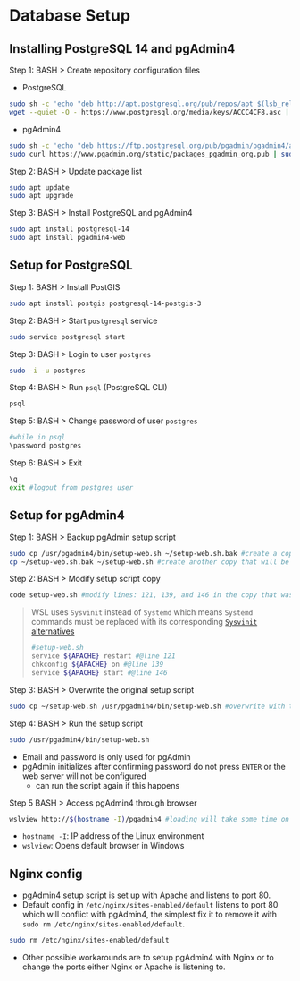 # Database Setup

## Installing PostgreSQL 14 and pgAdmin4

Step 1: BASH > Create repository configuration files

- PostgreSQL

 ```bash
 sudo sh -c 'echo "deb http://apt.postgresql.org/pub/repos/apt $(lsb_release -cs)-pgdg main" > /etc/apt/sources.list.d/pgdg.list'
 wget --quiet -O - https://www.postgresql.org/media/keys/ACCC4CF8.asc | sudo apt-key add -
 ```

- pgAdmin4

 ```bash
 sudo sh -c 'echo "deb https://ftp.postgresql.org/pub/pgadmin/pgadmin4/apt/$(lsb_release -cs) pgadmin4 main" > /etc/apt/sources.list.d/pgadmin4.list'
 sudo curl https://www.pgadmin.org/static/packages_pgadmin_org.pub | sudo apt-key add
 ```

Step 2: BASH > Update package list

```bash
sudo apt update
sudo apt upgrade
```

Step 3: BASH > Install PostgreSQL and pgAdmin4

```bash
sudo apt install postgresql-14
sudo apt install pgadmin4-web
```

## Setup for PostgreSQL

Step 1: BASH > Install PostGIS

```bash
sudo apt install postgis postgresql-14-postgis-3
```

Step 2: BASH > Start `postgresql` service

```bash
sudo service postgresql start
```

Step 3: BASH > Login to user `postgres`

```bash
sudo -i -u postgres
```

Step 4: BASH > Run `psql` (PostgreSQL CLI)

```bash
psql
```

Step 5: BASH > Change password of user `postgres`

```bash
#while in psql
\password postgres
```

Step 6: BASH > Exit

```bash
\q
exit #logout from postgres user
```

## Setup for pgAdmin4

Step 1: BASH > Backup pgAdmin setup script

```bash
sudo cp /usr/pgadmin4/bin/setup-web.sh ~/setup-web.sh.bak #create a copy of the script in home dir
cp ~/setup-web.sh.bak ~/setup-web.sh #create another copy that will be used to overwrite original
```

Step 2: BASH > Modify setup script copy

```bash
code setup-web.sh #modify lines: 121, 139, and 146 in the copy that was created
```

> WSL uses `Sysvinit` instead of `Systemd` which means `Systemd` commands must be replaced with its corresponding [`Sysvinit` alternatives](https://fedoraproject.org/wiki/SysVinit_to_Systemd_Cheatsheet)
>
>```bash
>#setup-web.sh
>service ${APACHE} restart #@line 121
>chkconfig ${APACHE} on #@line 139
>service ${APACHE} start #@line 146
>```

Step 3: BASH > Overwrite the original setup script

```bash
sudo cp ~/setup-web.sh /usr/pgadmin4/bin/setup-web.sh #overwrite with the modified script
```

Step 4: BASH > Run the setup script

```bash
sudo /usr/pgadmin4/bin/setup-web.sh
```

- Email and password is only used for pgAdmin
- pgAdmin initializes after confirming password do not press `ENTER` or the web server will not be configured
  - can run the script again if this happens

Step 5 BASH > Access pgAdmin4 through browser

```bash
wslview http://$(hostname -I)/pgadmin4 #loading will take some time on initial access
```

- `hostname -I`: IP address of the Linux environment
- `wslview`: Opens default browser in Windows

## Nginx config

- pgAdmin4 setup script is set up with Apache and listens to port 80.
- Default config in `/etc/nginx/sites-enabled/default` listens to port 80 which will conflict with pgAdmin4, the simplest fix it to remove it with `sudo rm /etc/nginx/sites-enabled/default`.

```bash
sudo rm /etc/nginx/sites-enabled/default
```

- Other possible workarounds are to setup pgAdmin4 with Nginx or to change the ports either Nginx or Apache is listening to.
